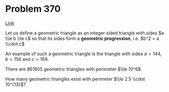 # Problem 370

[Link](https://projecteuler.net/problem=370)

Let us define a geometric triangle as an integer sided triangle with sides $a \\le b \\le c$ so that its sides form a **geometric progression**, i.e. $b^2 = a \\cdot c$

An example of such a geometric triangle is the triangle with sides $a = 144$, $b = 156$ and $c = 169$.

There are $861805$ geometric triangles with perimeter $\\le 10^6$.

How many geometric triangles exist with perimeter $\\le 2.5 \\cdot 10^{13}$?
